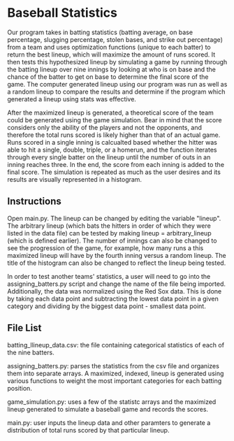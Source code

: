 # Baseball Statistics

Our program takes in batting statistics (batting average, on base percentage, slugging percentage, stolen bases, and strike out percentage) from a team and uses optimization functions (unique to each batter) to return the best lineup, which will maximize the amount of runs scored. It then tests this hypothesized lineup by simulating a game by running through the batting lineup over nine innings by looking at who is on base and the chance of the batter to get on base to determine the final score of the game. The computer generated lineup using our program was run as well as a random lineup to compare the results and determine if the program which generated a lineup using stats was effective.

After the maximized lineup is generated, a theoretical score of the team could be generated using the game simulation. Bear in mind that the score considers only the ability of the players and not the opponents, and therefore the total runs scored is likely higher than that of an actual game. Runs scored in a single inning is calcualted based whether the hitter was able to hit a single, double, triple, or a homerun, and the function iterates through every single batter on the lineup until the number of outs in an inning reaches three. In the end, the score from each inning is added to the final score. The simulation is repeated as much as the user desires and its results are visually represented in a histogram. 

## Instructions

Open main.py. The lineup can be changed by editing the variable "lineup". The arbitrary lineup (which bats the hitters in order of which they were listed in the data file) can be tested by making lineup = arbitrary_lineup (which is defined earlier). The number of innings can also be changed to see the progression of the game, for example, how many runs a this maximized lineup will have by the fourth inning versus a random lineup. The title of the histogram can also be changed to reflect the lineup being tested.

In order to test another teams' statistics, a user will need to go into the assigning_batters.py script and change the name of the file being imported. Additionally, the data was normalized using the Red Sox data. This is done by taking each data point and subtracting the lowest data point in a given category and dividing by the biggest data point - smallest data point.

## File List

batting_llineup_data.csv: the file containing categorical statistics of each of the nine batters.

assigning_batters.py: parses the statistics from the csv file and organizes them into separate arrays. A maximized, indexed, lineup is generated using various functions to weight the most important categories for each batting position.

game_simulation.py: uses a few of the statistc arrays and the maximized lineup generated to simulate a baseball game and records the scores. 

main.py: user inputs the lineup data and other paramters to generate a distribution of total runs scored by that particular lineup. 

